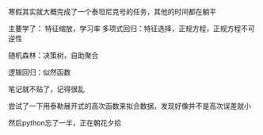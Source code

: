 寒假其实就大概完成了一个泰坦尼克号的任务，其他的时间都在躺平

主要学了：
特征缩放，学习率
多项式回归：特征选择，正规方程，正规方程不可逆性

随机森林：决策树，自助聚合

逻辑回归：似然函数

笔记就不贴了，记得很乱

尝试了一下用泰勒展开式的高次函数来拟合数据，发现好像并不是高次误差就小

然后python忘了一半，正在朝花夕拾



